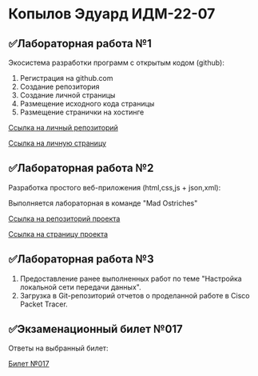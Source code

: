 # Копылов Эдуард ИДМ-22-07
## ✅Лабораторная работа №1
Экосистема разработки программ с открытым кодом (github):
1. Регистрация на github.com
2. Создание репозитория
3. Создание личной страницы
4. Размещение исходного кода страницы 
5. Размещение странички на хостинге 

[Ссылка на личный репозиторий]()

[Ссылка на личную страницу]()
## ✅Лабораторная работа №2
Разработка простого веб-приложения (html,css,js + json,xml):

Выполняется лабораторная в команде "Mad Ostriches"

[Ссылка на репозиторий проекта](https://github.com/KPEKZ/IT_PROJECT)

[Ссылка на страницу проекта]()
## ✅Лабораторная работа №3
1. Предоставление ранее выполненных работ по теме "Настройка локальной сети передачи данных".
2. Загрузка в Git-репозиторий отчетов о проделанной работе в Cisco Packet Tracer.
## ✅Экзаменационный билет №017
Ответы на выбранный билет:

[Билет №017](https://github.com/stankin/inet-2022/wiki/exam17)
